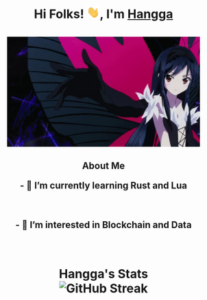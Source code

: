 <h1 align="center"> Hi Folks! <img width="30px" src="https://github.com/hanggaa/hanggaa/blob/main/Assets/hi.gif">, I'm <a href="http://vjdbdfev7eccg4yuzqasugpj62dybz7h43iwzkpzfrmb6pu56mk6edyd.onion/%E3%83%87%E3%83%9F%E3%83%83%E3%83%88.xht"> Hangga </a></h1>

<p align="center">
    <br><img src="https://github.com/hanggaa/hanggaa/blob/main/Assets/Kuro.gif" width="450px">
</p>

<h2 align="center"> About Me
    <p>- 🌱 I’m currently learning Rust and Lua</p></br>
    <p>- 👀 I’m interested in Blockchain and Data</p></br>
</h2>

<h1 align="center"> Hangga's Stats
  <br><img src="https://github-readme-streak-stats.herokuapp.com?user=hanggaa&theme=shadow-purple" alt="GitHub Streak"><br>
</h1>

<!--
**hanggaa/hanggaa** is a ✨ _special_ ✨ repository because its `README.md` (this file) appears on your GitHub profile.

Here are some ideas to get you started:

- 🔭 I’m currently working on ...
- 🌱 I’m currently learning ...
- 👯 I’m looking to collaborate on ...
- 🤔 I’m looking for help with ...
- 💬 Ask me about ...
- 📫 How to reach me: ...
- 😄 Pronouns: ...
- ⚡ Fun fact: ...
-->